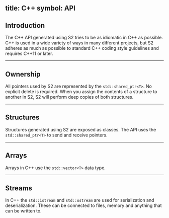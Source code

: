 title: C++
symbol: API
---

## Introduction

The C++ API generated using S2 tries to be as idiomatic in C++ as possible. C++ is used in a wide variety of ways in many different projects, but S2 adheres as much as possible to standard C++ coding style guidelines and requires C++11 or later.

---

## Ownership

All pointers used by S2 are represented by the `std::shared_ptr<T>`. No explicit delete is required. When you assign the contents of a structure to another in S2, S2 will perform deep copies of both structures.

---

## Structures

Structures generated using S2 are exposed as classes. The API uses the `std::shared_ptr<T>` to send and receive pointers.

---

## Arrays

Arrays in C++ use the `std::vector<T>` data type.

---

## Streams

In C++ the `std::istream` and `std::ostream` are used for serialization and deserialization. These can be connected to files, memory and anything that can be written to.

